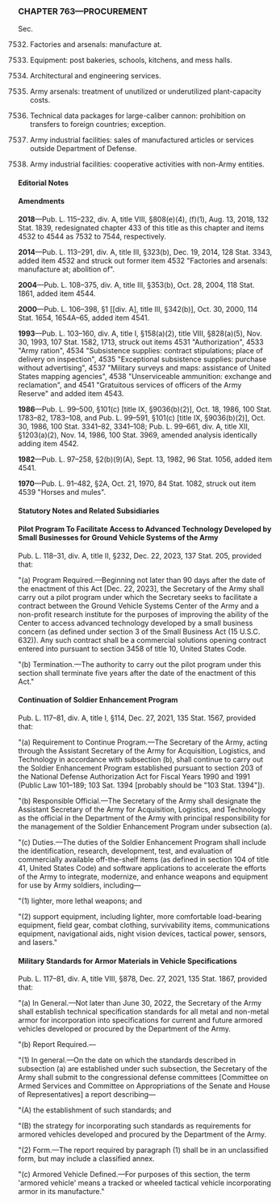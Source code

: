 ### **CHAPTER 763—PROCUREMENT** ###

Sec.

7532. Factories and arsenals: manufacture at.

7536. Equipment: post bakeries, schools, kitchens, and mess halls.

7540. Architectural and engineering services.

7541. Army arsenals: treatment of unutilized or underutilized plant-capacity costs.

7542. Technical data packages for large-caliber cannon: prohibition on transfers to foreign countries; exception.

7543. Army industrial facilities: sales of manufactured articles or services outside Department of Defense.

7544. Army industrial facilities: cooperative activities with non-Army entities.

#### **Editorial Notes** ####

#### Amendments ####

**2018**—Pub. L. 115–232, div. A, title VIII, §808(e)(4), (f)(1), Aug. 13, 2018, 132 Stat. 1839, redesignated chapter 433 of this title as this chapter and items 4532 to 4544 as 7532 to 7544, respectively.

**2014**—Pub. L. 113–291, div. A, title III, §323(b), Dec. 19, 2014, 128 Stat. 3343, added item 4532 and struck out former item 4532 "Factories and arsenals: manufacture at; abolition of".

**2004**—Pub. L. 108–375, div. A, title III, §353(b), Oct. 28, 2004, 118 Stat. 1861, added item 4544.

**2000**—Pub. L. 106–398, §1 [[div. A], title III, §342(b)], Oct. 30, 2000, 114 Stat. 1654, 1654A–65, added item 4541.

**1993**—Pub. L. 103–160, div. A, title I, §158(a)(2), title VIII, §828(a)(5), Nov. 30, 1993, 107 Stat. 1582, 1713, struck out items 4531 "Authorization", 4533 "Army ration", 4534 "Subsistence supplies: contract stipulations; place of delivery on inspection", 4535 "Exceptional subsistence supplies: purchase without advertising", 4537 "Military surveys and maps: assistance of United States mapping agencies", 4538 "Unserviceable ammunition: exchange and reclamation", and 4541 "Gratuitous services of officers of the Army Reserve" and added item 4543.

**1986**—Pub. L. 99–500, §101(c) [title IX, §9036(b)(2)], Oct. 18, 1986, 100 Stat. 1783–82, 1783–108, and Pub. L. 99–591, §101(c) [title IX, §9036(b)(2)], Oct. 30, 1986, 100 Stat. 3341–82, 3341–108; Pub. L. 99–661, div. A, title XII, §1203(a)(2), Nov. 14, 1986, 100 Stat. 3969, amended analysis identically adding item 4542.

**1982**—Pub. L. 97–258, §2(b)(9)(A), Sept. 13, 1982, 96 Stat. 1056, added item 4541.

**1970**—Pub. L. 91–482, §2A, Oct. 21, 1970, 84 Stat. 1082, struck out item 4539 "Horses and mules".

#### **Statutory Notes and Related Subsidiaries** ####

#### Pilot Program To Facilitate Access to Advanced Technology Developed by Small Businesses for Ground Vehicle Systems of the Army ####

Pub. L. 118–31, div. A, title II, §232, Dec. 22, 2023, 137 Stat. 205, provided that:

"(a) Program Required.—Beginning not later than 90 days after the date of the enactment of this Act [Dec. 22, 2023], the Secretary of the Army shall carry out a pilot program under which the Secretary seeks to facilitate a contract between the Ground Vehicle Systems Center of the Army and a non-profit research institute for the purposes of improving the ability of the Center to access advanced technology developed by a small business concern (as defined under section 3 of the Small Business Act (15 U.S.C. 632)). Any such contract shall be a commercial solutions opening contract entered into pursuant to section 3458 of title 10, United States Code.

"(b) Termination.—The authority to carry out the pilot program under this section shall terminate five years after the date of the enactment of this Act."

#### Continuation of Soldier Enhancement Program ####

Pub. L. 117–81, div. A, title I, §114, Dec. 27, 2021, 135 Stat. 1567, provided that:

"(a) Requirement to Continue Program.—The Secretary of the Army, acting through the Assistant Secretary of the Army for Acquisition, Logistics, and Technology in accordance with subsection (b), shall continue to carry out the Soldier Enhancement Program established pursuant to section 203 of the National Defense Authorization Act for Fiscal Years 1990 and 1991 (Public Law 101–189; 103 Sat. 1394 [probably should be "103 Stat. 1394"]).

"(b) Responsible Official.—The Secretary of the Army shall designate the Assistant Secretary of the Army for Acquisition, Logistics, and Technology as the official in the Department of the Army with principal responsibility for the management of the Soldier Enhancement Program under subsection (a).

"(c) Duties.—The duties of the Soldier Enhancement Program shall include the identification, research, development, test, and evaluation of commercially available off-the-shelf items (as defined in section 104 of title 41, United States Code) and software applications to accelerate the efforts of the Army to integrate, modernize, and enhance weapons and equipment for use by Army soldiers, including—

"(1) lighter, more lethal weapons; and

"(2) support equipment, including lighter, more comfortable load-bearing equipment, field gear, combat clothing, survivability items, communications equipment, navigational aids, night vision devices, tactical power, sensors, and lasers."

#### Military Standards for Armor Materials in Vehicle Specifications ####

Pub. L. 117–81, div. A, title VIII, §878, Dec. 27, 2021, 135 Stat. 1867, provided that:

"(a) In General.—Not later than June 30, 2022, the Secretary of the Army shall establish technical specification standards for all metal and non-metal armor for incorporation into specifications for current and future armored vehicles developed or procured by the Department of the Army.

"(b) Report Required.—

"(1) In general.—On the date on which the standards described in subsection (a) are established under such subsection, the Secretary of the Army shall submit to the congressional defense committees [Committee on Armed Services and Committee on Appropriations of the Senate and House of Representatives] a report describing—

"(A) the establishment of such standards; and

"(B) the strategy for incorporating such standards as requirements for armored vehicles developed and procured by the Department of the Army.

"(2) Form.—The report required by paragraph (1) shall be in an unclassified form, but may include a classified annex.

"(c) Armored Vehicle Defined.—For purposes of this section, the term 'armored vehicle' means a tracked or wheeled tactical vehicle incorporating armor in its manufacture."